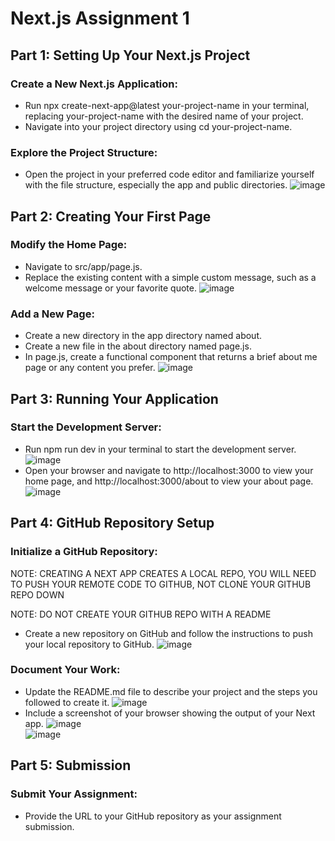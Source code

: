 # Next.js Assignment 1  

## Part 1: Setting Up Your Next.js Project  
### Create a New Next.js Application:  

- Run npx create-next-app@latest your-project-name in your terminal, replacing your-project-name with the desired name of your project.
- Navigate into your project directory using cd your-project-name.

### Explore the Project Structure:
  
- Open the project in your preferred code editor and familiarize yourself with the file structure, especially the app and public directories.
![image](https://github.com/rja87sd/hello-world/assets/145504216/9c7f874e-1178-4aca-ba62-5ae10b7f3714)

## Part 2: Creating Your First Page  
### Modify the Home Page:  
  
- Navigate to src/app/page.js.
- Replace the existing content with a simple custom message, such as a welcome message or your favorite quote.
![image](https://github.com/rja87sd/hello-world/assets/145504216/0adee369-797d-406c-8f65-1bbf5d2e246c)  
  
### Add a New Page:  
  
- Create a new directory in the app directory named about.
- Create a new file in the about directory named page.js.
- In page.js, create a functional component that returns a brief about me page or any content you prefer.
![image](https://github.com/rja87sd/hello-world/assets/145504216/5186e100-ce3e-4ac1-ae66-95ceda62d243)

## Part 3: Running Your Application  
### Start the Development Server:  
  
- Run npm run dev in your terminal to start the development server.
![image](https://github.com/rja87sd/hello-world/assets/145504216/accf756d-1c50-414b-b8ce-9a5164a88293)
- Open your browser and navigate to http://localhost:3000 to view your home page, and http://localhost:3000/about to view your about page.
![image](https://github.com/rja87sd/hello-world/assets/145504216/2ce694e1-6037-4ffd-b63a-0c8219a58423)

## Part 4: GitHub Repository Setup  
### Initialize a GitHub Repository:  
  
NOTE: CREATING A NEXT APP CREATES A LOCAL REPO, YOU WILL NEED TO PUSH YOUR REMOTE CODE TO GITHUB, NOT CLONE YOUR GITHUB REPO DOWN  
  
NOTE: DO NOT CREATE YOUR GITHUB REPO WITH A README  
  
- Create a new repository on GitHub and follow the instructions to push your local repository to GitHub.
![image](https://github.com/rja87sd/hello-world/assets/145504216/cfbc43ae-8061-4a9b-9512-77cd174aae90)  
  
### Document Your Work:  
  
- Update the README.md file to describe your project and the steps you followed to create it.
![image](https://github.com/rja87sd/hello-world/assets/145504216/33e81802-b639-4097-97d5-75d8dfb574e8)  
- Include a screenshot of your browser showing the output of your Next app.
![image](https://github.com/rja87sd/hello-world/assets/145504216/706f18ef-e48c-47a3-859f-7a2c91690cbf)  
![image](https://github.com/rja87sd/hello-world/assets/145504216/fd0045ee-e795-4701-84ab-2ef8e3d2c866)  
  
## Part 5: Submission  
### Submit Your Assignment:  
  
- Provide the URL to your GitHub repository as your assignment submission.
